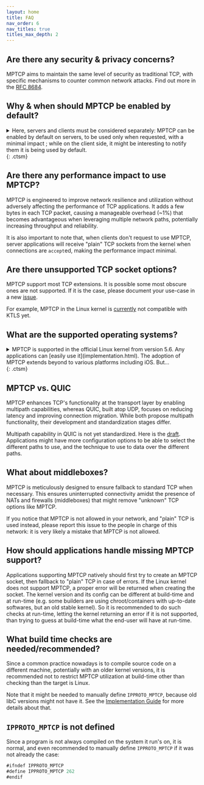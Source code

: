 ```yaml
---
layout: home
title: FAQ
nav_order: 6
nav_titles: true
titles_max_depth: 2
---
```


## Are there any security & privacy concerns?
MPTCP aims to maintain the same level of security as traditional TCP, with
specific mechanisms to counter common network attacks. Find out more in the
[RFC 8684](https://datatracker.ietf.org/doc/html/rfc8684#name-security-considerations).

## Why & when should MPTCP be enabled by default?
<details markdown="block">
<summary>Here, servers and clients must be considered separately: MPTCP can be
enabled by default on servers, to be used only when requested, with a minimal
impact ; while on the client side, it might be interesting to notify them it is
being used by default. </summary>

- Clients are usually the main beneficiaries of MPTCP, but it is mainly worth it
  to enable MPTCP when users have [configured](setup.html#using-multiple-ip-addresses)
  their system to make use of its multipath capability. Still, even when only
  one network interface is available, MPTCP can be useful in mobility use-cases:
  when often switching from one network to another without stopping the
  connections. When servers don't support MPTCP, the connection continues in
  "plain" TCP.

- Servers usually don't directly benefit from MPTCP, because they are not moving,
  and with fast and reliable connections. But their client will, and it will be
  useful for the servers too: letting them switch from one network to another
  without disconnection, not to restart a long operation again ; having faster
  connections, not to hold a transfer for a too long time, etc. We recommend
  enabling MPTCP on servers by default to let users choosing whether to use
  MPTCP. When clients don't request to use MPTCP, server applications will
  receive "plain" TCP sockets from the kernel when connections are `accept`ed,
  making the performance impact minimal.
</details> {: .ctsm}

## Are there any performance impact to use MPTCP?
MPTCP is engineered to improve network resilience and utilization without
adversely affecting the performance of TCP applications. It adds a few bytes in
each TCP packet, causing a manageable overhead (~1%) that becomes advantageous
when leveraging multiple network paths, potentially increasing throughput and
reliability.

It is also important to note that, when clients don't request to use MPTCP,
server applications will receive "plain" TCP sockets from the kernel when
connections are `accept`ed, making the performance impact minimal.

## Are there unsupported TCP socket options?
MPTCP support most TCP extensions. It is possible some most obscure ones are not
supported. If it is the case, please document your use-case in a new
[issue](https://github.com/multipath-tcp/mptcp_net-next/issues/).

For example, MPTCP in the Linux kernel is [currently](https://github.com/multipath-tcp/mptcp_net-next/issues/480)
not compatible with KTLS yet.

## What are the supported operating systems?
<details markdown="block">
<summary>MPTCP is supported in the official Linux kernel from version 5.6. Any
applications can [easily use it](implementation.html). The adoption of MPTCP
extends beyond to various platforms including iOS. But... </summary>

The usage of MPTCP on IOS is somehow restricted:
- It is easy only when applications use their
  [SDK](https://developer.apple.com/documentation/foundation/nsurlsessionconfiguration/improving_network_reliability_using_multipath_tcp)
- If not, it looks like applications need to use private libraries (we are not
  even sure the headers are available) with specific functions to create sockets
  that are apparently not documented, e.g.
  [OpenSSH for IOS](https://github.com/apple-oss-distributions/OpenSSH/blob/main/openssh/sshconnect.c#L487).
  (This might change in the future.)

On FreeBSD, there was an ongoing implementation, but that was years ago, and not
working today according to
[this](http://www-cs-students.stanford.edu/~sjac/freebsd_mptcp_info.html).

There are other implementations, but on specific systems (Citrix load balancer,
userspace, etc.): more details [here](http://blog.multipath-tcp.org/blog/html/2018/12/15/apple_and_multipath_tcp.html).

It is possible to use MPTCP on Windows with
[WSL2](https://perso.uclouvain.be/tom.barbette/mptcp-on-windows-with-wsl2/).
</details> {: .ctsm}

## MPTCP vs. QUIC
MPTCP enhances TCP's functionality at the transport layer by enabling multipath
capabilities, whereas QUIC, built atop UDP, focuses on reducing latency and
improving connection migration. While both propose multipath functionality,
their development and standardization stages differ.

Multipath capability in QUIC is not yet standardized. Here is the
[draft](https://quicwg.org/multipath/draft-ietf-quic-multipath.html).
Applications might have more configuration options to be able to select the
different paths to use, and the technique to use to data over the different
paths.

## What about middleboxes?
MPTCP is meticulously designed to ensure fallback to standard TCP when necessary.
This ensures uninterrupted connectivity amidst the presence of NATs and
firewalls (middleboxes) that might remove "unknown" TCP options like MPTCP.

If you notice that MPTCP is not allowed in your network, and "plain" TCP is used
instead, please report this issue to the people in charge of this network: it is
very likely a mistake that MPTCP is not allowed.

## How should applications handle missing MPTCP support?
Applications supporting MPTCP natively should first try to create an MPTCP
socket, then fallback to "plain" TCP in case of errors. If the Linux kernel does
not support MPTCP, a proper error will be returned when creating the socket. The
kernel version and its config can be different at build-time and at run-time
(e.g. some builders are using chroot/containers with up-to-date softwares, but
an old stable kernel). So it is recommended to do such checks at run-time,
letting the kernel returning an error if it is not supported, than trying to
guess at build-time what the end-user will have at run-time.

## What build time checks are needed/recommended?
Since a common practice nowadays is to compile source code on a different
machine, potentially with an older kernel versions, it is recommended not to
restrict MPTCP utilization at build-time other than checking than the target is
Linux.

Note that it might be needed to manually define `IPPROTO_MPTCP`, because old
libC versions might not have it. See the [Implementation Guide](implementation.html)
for more details about that.

## <code>IPPROTO_MPTCP</code> is not defined
Since a program is not always compiled on the system it run's on, it is normal,
and even recommended to manually define `IPPROTO_MPTCP` if it was not already
the case:
```js
#ifndef IPPROTO_MPTCP
#define IPPROTO_MPTCP 262
#endif
```

